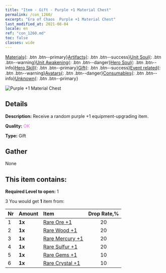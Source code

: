 ```yaml
---
title: "Item - Gift - Purple +1 Material Chest"
permalink: /con_1260/
excerpt: "Era of Chaos  Purple +1 Material Chest"
last_modified_at: 2021-08-04
locale: en
ref: "con_1260.md"
toc: false
classes: wide
---
```

 [Materials](/Items/){: .btn .btn--primary}[Artifacts](/Items/Artifacts/){: .btn .btn--success}[Unit Soul](/Items/UnitSoul/){: .btn .btn--warning}[Unit Awakening](/Items/UnitAwakening/){: .btn .btn--danger}[Hero Soul](/Items/HeroSoul/){: .btn .btn--info}[Hero Skill](/Items/HeroSkill/){: .btn .btn--primary}[Gift](/Items/Gift/){: .btn .btn--success}[Event related](/Items/Events/){: .btn .btn--warning}[Avatars](/Items/Avatars/){: .btn .btn--danger}[Consumables](/Items/Consumables/){: .btn .btn--info}[Unknown](/Items/Unknown/){: .btn .btn--primary}

 ![Purple +1 Material Chest](/images/t/i_304002.png)

## Details
 **Description:** Receive a random purple +1 equipment-upgrading item.

 **Quality:** <span style="color: #DA70D6">OK</span>

 **Type:** Gift

## Gather

  None

## This item contains:

 **Required Level to open:** 1

 3 You would get **1** item  from:

  | Nr | Amount |     Item    | Drop Rate,% |
  |:---|:-------|:------------|:---------:|
  | 1 |  **1x** | [Rare Ore +1](/Items/mat_40/) | 20 | 
  | 2 |  **1x** | [Rare Wood +1](/Items/mat_41/) | 20 | 
  | 3 |  **1x** | [Rare Mercury +1](/Items/mat_42/) | 20 | 
  | 4 |  **1x** | [Rare Sulfur +1](/Items/mat_43/) | 20 | 
  | 5 |  **1x** | [Rare Gems +1](/Items/mat_44/) | 10 | 
  | 6 |  **1x** | [Rare Crystal +1](/Items/mat_45/) | 10 | 
